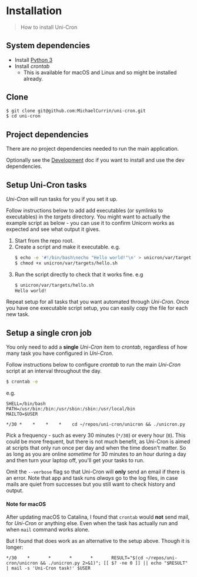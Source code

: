 # Installation
> How to install Uni-Cron

## System dependencies

- Install [Python 3](https://python.org/)
- Install _crontab_
    - This is available for macOS and Linux and so might be installed already.


## Clone

```bash
$ git clone git@github.com:MichaelCurrin/uni-cron.git
$ cd uni-cron
```

## Project dependencies

There are _no_ project dependencies needed to run the main application.

Optionally see the [Development](development.md) doc if you want to install and use the dev dependencies.


## Setup Uni-Cron tasks

_Uni-Cron_ will run tasks for you if you set it up.

Follow instructions below to add add executables (or symlinks to executables) in the _targets_ directory. You might want to actually the example script as below - you can use it to confirm Unicorn works as expected and see what output it gives.

1. Start from the repo root.
2. Create a script and make it executable. e.g.
    ```bash
    $ echo -e '#!/bin/bash\necho "Hello world!"\n' > unicron/var/targets/hello.sh
    $ chmod +x unicron/var/targets/hello.sh
    ```
3. Run the script directly to check that it works fine. e.g
    ```bash
    $ unicron/var/targets/hello.sh
    Hello world!
    ```

Repeat setup for all tasks that you want automated through _Uni-Cron_. Once you have one executable script setup, you can easily copy the file for each new task.


## Setup a single cron job


<!-- TODO move command above to SH script -->

<!-- TODO: Make executable without cd then update here. Also consider if make should be used here. -->

<!-- TODO: Repeat scheduling this in the usage/config section in more detail with `crontab -e`. -->


You only need to add a **single** _Uni-Cron_ item to _crontab_, regardless of how many task you have configured in _Uni-Cron_.

Follow instructions below to configure _crontab_ to run the main _Uni-Cron_ script at an interval throughout the day.

```bash
$ crontab -e
```

e.g.

```
SHELL=/bin/bash
PATH=/usr/bin:/bin:/usr/sbin:/sbin:/usr/local/bin
MAILTO=$USER

*/30 *    *    *    *    cd ~/repos/uni-cron/unicron && ./unicron.py
```

Pick a frequency - such as every 30 minutes (`*/30`) or every hour (`0`). This could be more frequent, but there is not much benefit, as Uni-Cron is aimed at scripts that only run once per day and when the time doesn't matter. So as long as you are online _sometime_ for 30 minutes to an hour during a day and then turn your laptop off, you'll get your tasks to run.

Omit the `--verbose` flag so that Uni-Cron will **only** send an email if there is an error. Note that app and task runs _always_ go to the log files, in case mails are quiet from successes but you still want to check history and output.

#### Note for macOS

After updating macOS to Catalina, I found that `crontab` would **not** send mail, for _Uni-Cron_ or anything else. Even when the task has actually run and when `mail` command works alone.

But I found that does work as an alternative to the setup above. Though it is longer:

```
*/30    *       *       *       *       RESULT="$(cd ~/repos/uni-cron/unicron && ./unicron.py 2>&1)"; [[ $? -ne 0 ]] || echo "$RESULT" | mail -s 'Uni-Cron task!' $USER
```
